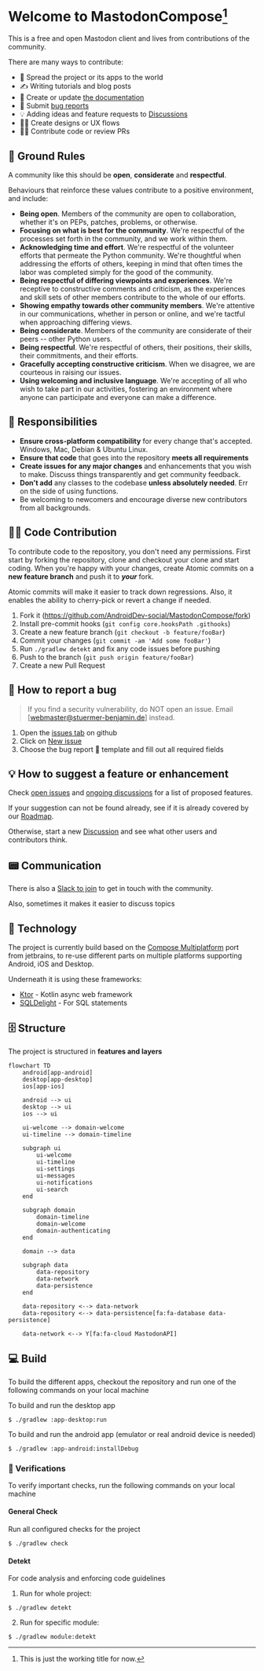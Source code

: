 # Welcome to MastodonCompose[^temporary]
[^temporary]: This is just the working title for now.

This is a free and open Mastodon client and lives from contributions of the community. 

There are many ways to contribute:

 * 📣 Spread the project or its apps to the world
 * ✍️ Writing tutorials and blog posts
 * 📝 Create or update [the documentation](https://github.com/AndroidDev-social/MastodonCompose/wiki)
 * 🐛 Submit [bug reports](https://github.com/AndroidDev-social/MastodonCompose/issues)
 * 💡 Adding ideas and feature requests to [Discussions](https://github.com/AndroidDev-social/MastodonCompose/discussions)
 * 👩‍🎨 Create designs or UX flows
 * 🧑‍💻 Contribute code or review PRs



## 📜 Ground Rules

A community like this should be **open**, **considerate** and **respectful**.

Behaviours that reinforce these values contribute to a positive environment, and include:

 * **Being open**. Members of the community are open to collaboration, whether it's on PEPs, patches, problems, or otherwise.
 * **Focusing on what is best for the community**. We're respectful of the processes set forth in the community, and we work within them.
 * **Acknowledging time and effort**. We're respectful of the volunteer efforts that permeate the Python community. We're thoughtful when addressing the efforts of others, keeping in mind that often times the labor was completed simply for the good of the community.
 * **Being respectful of differing viewpoints and experiences**. We're receptive to constructive comments and criticism, as the experiences and skill sets of other members contribute to the whole of our efforts.
 * **Showing empathy towards other community members**. We're attentive in our communications, whether in person or online, and we're tactful when approaching differing views.
 * **Being considerate**. Members of the community are considerate of their peers -- other Python users.
 * **Being respectful**. We're respectful of others, their positions, their skills, their commitments, and their efforts.
 * **Gracefully accepting constructive criticism**. When we disagree, we are courteous in raising our issues.
 * **Using welcoming and inclusive language**. We're accepting of all who wish to take part in our activities, fostering an environment where anyone can participate and everyone can make a difference.



## 🤝 Responsibilities

 * **Ensure cross-platform compatibility** for every change that's accepted. Windows, Mac, Debian & Ubuntu Linux.
 * **Ensure that code** that goes into the repository **meets all requirements**
 * **Create issues for any major changes** and enhancements that you wish to make. Discuss things transparently and get community feedback.
 * **Don't add** any classes to the codebase **unless absolutely needed**. Err on the side of using functions.
 * Be welcoming to newcomers and encourage diverse new contributors from all backgrounds.



## 🧑‍💻 Code Contribution

To contribute code to the repository, you don't need any permissions.
First start by forking the repository, clone and checkout your clone and start coding.
When you're happy with your changes, create Atomic commits on a **new feature branch** and push it to ***your*** fork.

Atomic commits will make it easier to track down regressions. Also, it enables the ability to cherry-pick or revert a change if needed.

1. Fork it (https://github.com/AndroidDev-social/MastodonCompose/fork)
2. Install pre-commit hooks (`git config core.hooksPath .githooks`)
3. Create a new feature branch (`git checkout -b feature/fooBar`)
4. Commit your changes (`git commit -am 'Add some fooBar'`)
5. Run `./gradlew detekt` and fix any code issues before pushing
6. Push to the branch (`git push origin feature/fooBar`)
7. Create a new Pull Request



## 🐛 How to report a bug

> If you find a security vulnerability, do NOT open an issue. Email [webmaster@stuermer-benjamin.de] instead.

1. Open the [issues tab](https://github.com/AndroidDev-social/MastodonCompose/issues) on github
2. Click on [New issue](https://github.com/AndroidDev-social/MastodonCompose/issues/new/choose)
3. Choose the bug report 🐛 template and fill out all required fields



## 💡 How to suggest a feature or enhancement

Check [open issues](https://github.com/AndroidDev-social/MastodonCompose/issues) and [ongoing discussions](https://github.com/AndroidDev-social/MastodonCompose/discussions) for a list of proposed features.

If your suggestion can not be found already, see if it is already covered by our [Roadmap](https://github.com/AndroidDev-social/MastodonCompose#roadmap).

Otherwise, start a new [Discussion](https://github.com/AndroidDev-social/MastodonCompose/discussions) and see what other users and contributors think.



## 📟 Communication

There is also a [Slack to join](https://join.slack.com/t/androiddev-social/shared_invite/zt-1jchjo9kz-_Q_I02QWeenpya10Is6trQ) to get in touch with the community.

Also, sometimes it makes it easier to discuss topics



## 💾 Technology

The project is currently build based on the [Compose Multiplatform](https://www.jetbrains.com/lp/compose-mpp/) port from jetbrains,
to re-use different parts on multiple platforms supporting Android, iOS and Desktop.

Underneath it is using these frameworks:

* [Ktor](https://github.com/ktorio/ktor) - Kotlin async web framework
* [SQLDelight](https://cashapp.github.io/sqldelight/multiplatform_sqlite/) - For SQL statements



## 🗄️ Structure

The project is structured in **features and layers**

```mermaid
flowchart TD
    android[app-android]
    desktop[app-desktop]
    ios[app-ios]

    android --> ui
    desktop --> ui
    ios --> ui

    ui-welcome --> domain-welcome
    ui-timeline --> domain-timeline

    subgraph ui
        ui-welcome
        ui-timeline
        ui-settings
        ui-messages
        ui-notifications
        ui-search
    end
    
    subgraph domain
        domain-timeline
        domain-welcome
        domain-authenticating 
    end
    
    domain --> data

    subgraph data
        data-repository
        data-network
        data-persistence
    end

    data-repository <--> data-network
    data-repository <--> data-persistence[fa:fa-database data-persistence]

    data-network <--> Y[fa:fa-cloud MastodonAPI]
```



## 💻 Build

To build the different apps, checkout the repository and run one of the following commands on your local machine

To build and run the desktop app
```shell
$ ./gradlew :app-desktop:run
```

To build and run the android app (emulator or real android device is needed)
```shell
$ ./gradlew :app-android:installDebug
```

### 🔬 Verifications

To verify important checks, run the following commands on your local machine

#### General Check

Run all configured checks for the project
```shell
$ ./gradlew check
```

#### Detekt

For code analysis and enforcing code guidelines

1. Run for whole project: 
```shell
$ ./gradlew detekt
```

2. Run for specific module:
```shell
$ ./gradlew module:detekt
```